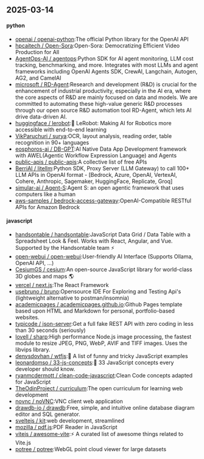 ## 2025-03-14

#### python
* [openai / openai-python](https://github.com/openai/openai-python):The official Python library for the OpenAI API
* [hpcaitech / Open-Sora](https://github.com/hpcaitech/Open-Sora):Open-Sora: Democratizing Efficient Video Production for All
* [AgentOps-AI / agentops](https://github.com/AgentOps-AI/agentops):Python SDK for AI agent monitoring, LLM cost tracking, benchmarking, and more. Integrates with most LLMs and agent frameworks including OpenAI Agents SDK, CrewAI, Langchain, Autogen, AG2, and CamelAI
* [microsoft / RD-Agent](https://github.com/microsoft/RD-Agent):Research and development (R&D) is crucial for the enhancement of industrial productivity, especially in the AI era, where the core aspects of R&D are mainly focused on data and models. We are committed to automating these high-value generic R&D processes through our open source R&D automation tool RD-Agent, which lets AI drive data-driven AI.
* [huggingface / lerobot](https://github.com/huggingface/lerobot):🤗 LeRobot: Making AI for Robotics more accessible with end-to-end learning
* [VikParuchuri / surya](https://github.com/VikParuchuri/surya):OCR, layout analysis, reading order, table recognition in 90+ languages
* [eosphoros-ai / DB-GPT](https://github.com/eosphoros-ai/DB-GPT):AI Native Data App Development framework with AWEL(Agentic Workflow Expression Language) and Agents
* [public-apis / public-apis](https://github.com/public-apis/public-apis):A collective list of free APIs
* [BerriAI / litellm](https://github.com/BerriAI/litellm):Python SDK, Proxy Server (LLM Gateway) to call 100+ LLM APIs in OpenAI format - [Bedrock, Azure, OpenAI, VertexAI, Cohere, Anthropic, Sagemaker, HuggingFace, Replicate, Groq]
* [simular-ai / Agent-S](https://github.com/simular-ai/Agent-S):Agent S: an open agentic framework that uses computers like a human
* [aws-samples / bedrock-access-gateway](https://github.com/aws-samples/bedrock-access-gateway):OpenAI-Compatible RESTful APIs for Amazon Bedrock

#### javascript
* [handsontable / handsontable](https://github.com/handsontable/handsontable):JavaScript Data Grid / Data Table with a Spreadsheet Look & Feel. Works with React, Angular, and Vue. Supported by the Handsontable team ⚡
* [open-webui / open-webui](https://github.com/open-webui/open-webui):User-friendly AI Interface (Supports Ollama, OpenAI API, ...)
* [CesiumGS / cesium](https://github.com/CesiumGS/cesium):An open-source JavaScript library for world-class 3D globes and maps 🌎
* [vercel / next.js](https://github.com/vercel/next.js):The React Framework
* [usebruno / bruno](https://github.com/usebruno/bruno):Opensource IDE For Exploring and Testing Api's (lightweight alternative to postman/insomnia)
* [academicpages / academicpages.github.io](https://github.com/academicpages/academicpages.github.io):Github Pages template based upon HTML and Markdown for personal, portfolio-based websites.
* [typicode / json-server](https://github.com/typicode/json-server):Get a full fake REST API with zero coding in less than 30 seconds (seriously)
* [lovell / sharp](https://github.com/lovell/sharp):High performance Node.js image processing, the fastest module to resize JPEG, PNG, WebP, AVIF and TIFF images. Uses the libvips library.
* [denysdovhan / wtfjs](https://github.com/denysdovhan/wtfjs):🤪 A list of funny and tricky JavaScript examples
* [leonardomso / 33-js-concepts](https://github.com/leonardomso/33-js-concepts):📜 33 JavaScript concepts every developer should know.
* [ryanmcdermott / clean-code-javascript](https://github.com/ryanmcdermott/clean-code-javascript):Clean Code concepts adapted for JavaScript
* [TheOdinProject / curriculum](https://github.com/TheOdinProject/curriculum):The open curriculum for learning web development
* [novnc / noVNC](https://github.com/novnc/noVNC):VNC client web application
* [drawdb-io / drawdb](https://github.com/drawdb-io/drawdb):Free, simple, and intuitive online database diagram editor and SQL generator.
* [sveltejs / kit](https://github.com/sveltejs/kit):web development, streamlined
* [mozilla / pdf.js](https://github.com/mozilla/pdf.js):PDF Reader in JavaScript
* [vitejs / awesome-vite](https://github.com/vitejs/awesome-vite):⚡️ A curated list of awesome things related to Vite.js
* [potree / potree](https://github.com/potree/potree):WebGL point cloud viewer for large datasets
